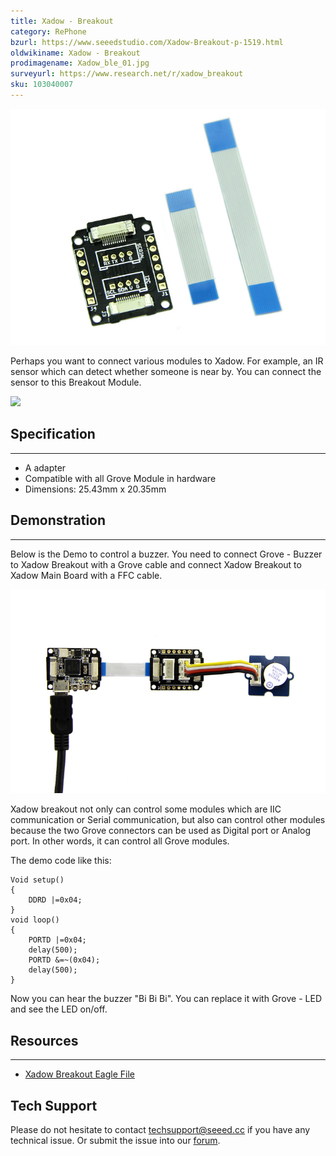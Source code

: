 ```yaml
---
title: Xadow - Breakout
category: RePhone
bzurl: https://www.seeedstudio.com/Xadow-Breakout-p-1519.html
oldwikiname: Xadow - Breakout
prodimagename: Xadow_ble_01.jpg
surveyurl: https://www.research.net/r/xadow_breakout
sku: 103040007
---
```

![](https://github.com/SeeedDocument/Xadow_Breakout/raw/master/img/Xadow_Breakout_01.jpg)

Perhaps you want to connect various modules to Xadow. For example, an IR sensor which can detect whether someone is near by. You can connect the sensor to this Breakout Module.

[![](https://github.com/SeeedDocument/Seeed-WiKi/raw/master/docs/images/300px-Get_One_Now_Banner-ragular.png)](https://www.seeedstudio.com/Xadow-Breakout-p-1519.html)

## Specification
---
- A adapter
- Compatible with all Grove Module in hardware
- Dimensions: 25.43mm x 20.35mm

## Demonstration
---
Below is the Demo to control a buzzer. You need to connect Grove - Buzzer to Xadow Breakout with a Grove cable and connect Xadow Breakout to Xadow Main Board with a FFC cable.

![](https://github.com/SeeedDocument/Xadow_Breakout/raw/master/img/XadowBreakoutUsage.jpg)

Xadow breakout not only can control some modules which are IIC communication or Serial communication, but also can control other modules because the two Grove connectors can be used as Digital port or Analog port. In other words, it can control all Grove modules.

The demo code like this:
```
Void setup()
{
    DDRD |=0x04;
}
void loop()
{
    PORTD |=0x04;
    delay(500);
    PORTD &=~(0x04);
    delay(500);
}
```
Now you can hear the buzzer "Bi Bi Bi". You can replace it with Grove - LED and see the LED on/off.

## Resources
---
- [Xadow Breakout Eagle File](https://github.com/SeeedDocument/Xadow_Breakout/raw/master/res/Xadow%20-%20Breakout_eagle%20file.rar)

## Tech Support
Please do not hesitate to contact [techsupport@seeed.cc](techsupport@seeed.cc) if you have any technical issue. Or submit the issue into our [forum](http://seeedstudio.com/forum/). 